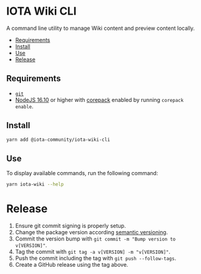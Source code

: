 # IOTA Wiki CLI

A command line utility to manage Wiki content and preview content locally.

- [Requirements](#requirements)
- [Install](#install)
- [Use](#use)
- [Release](#release)

## Requirements

- [`git`](https://git-scm.com/)
- [NodeJS 16.10](https://nodejs.org/en/download/) or higher with [corepack](https://nodejs.org/en/download/) enabled by running `corepack enable`.

## Install

```bash
yarn add @iota-community/iota-wiki-cli
```

## Use

To display available commands, run the following command:

```bash
yarn iota-wiki --help
```

# Release

1. Ensure git commit signing is properly setup.
2. Change the package version according [semantic versioning](https://semver.org/).
3. Commit the version bump with `git commit -m "Bump version to v[VERSION]"`.
4. Tag the commit with `git tag -a v[VERSION] -m "v[VERSION]"`.
5. Push the commit including the tag with `git push --follow-tags`.
6. Create a GitHub release using the tag above.
